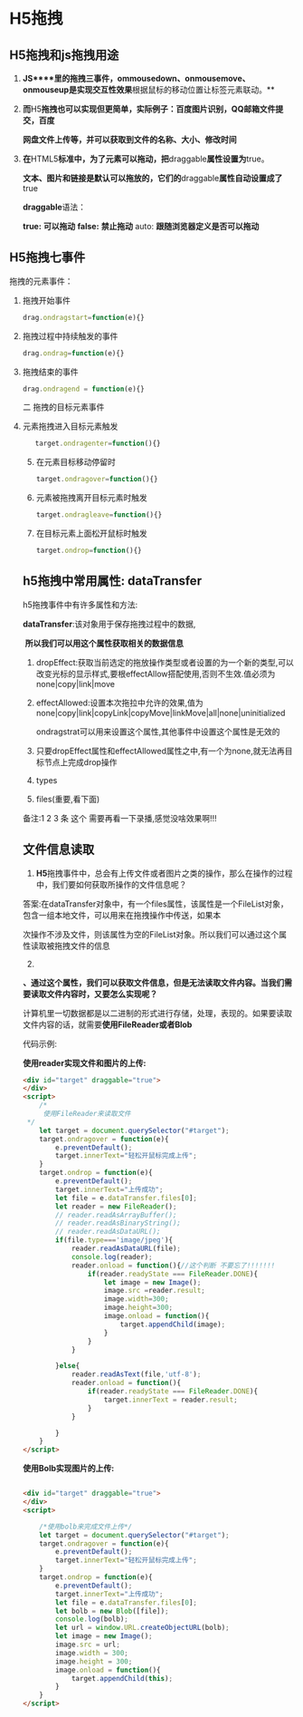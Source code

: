 # H5拖拽

## H5拖拽和js拖拽用途

1. **JS****里的拖拽三事件，**ommousedown**、**onmousemove**、**onmouseup**是实现交互性效果**根据鼠标的移动位置让标签元素联动。**

2. **而**H5**拖拽也可以实现但更简单，实际例子：百度图片识别，**QQ**邮箱文件提交，百度** 

   **网盘文件上传等，并可以获取到文件的名称、大小、修改时间** 

3. **在**HTML5**标准中，为了元素可以拖动，把**draggable**属性设置为**true。

   **文本、图片和链接是默认可以拖放的，它们的**draggable**属性自动设置成了**true

   **draggable**语法：

   **true:** **可以拖动** **false:** **禁止拖动** auto: **跟随浏览器定义是否可以拖动**

## H5拖拽七事件

拖拽的元素事件：

1. 拖拽开始事件

   ~~~js
   drag.ondragstart=function(e){}
   ~~~
   
2. 拖拽过程中持续触发的事件

   ~~~js
   drag.ondrag=function(e){}
   ~~~
   
3. 拖拽结束的事件

   ~~~js
   drag.ondragend = function(e){}
   ~~~
   二 拖拽的目标元素事件
   
4. 元素拖拽进入目标元素触发
   
   ~~~js
      target.ondragenter=function(){}
   ~~~
   
   5. 在元素目标移动停留时
   
      ~~~js
      target.ondragover=function(){}
      ~~~
   
   6. 元素被拖拽离开目标元素时触发
   
      ~~~js
      target.ondragleave=function(){}
      ~~~
   
   7. 在目标元素上面松开鼠标时触发
   
      ~~~js
      target.ondrop=function(){}
      ~~~
   
   
   ## h5拖拽中常用属性: dataTransfer
   
   h5拖拽事件中有许多属性和方法:
   
   **dataTransfer**:该对象用于保存拖拽过程中的数据,
   
   ​	**所以我们可以用这个属性获取相关的数据信息**
   
   1. dropEffect:获取当前选定的拖放操作类型或者设置的为一个新的类型,可以改变光标的显示样式,要根effectAllow搭配使用,否则不生效.值必须为none|copy|link|move
   
   2. effectAllowed:设置本次拖拉中允许的效果,值为none|copy|link|copyLink|copyMove|linkMove|all|none|uninitialized
   
      ondragstrat可以用来设置这个属性,其他事件中设置这个属性是无效的
   
   3. 只要dropEffect属性和effectAllowed属性之中,有一个为none,就无法再目标节点上完成drop操作
   
   4. types
   
   5. files(重要,看下面)
   
   
   
   备注:1 2 3 条 这个 需要再看一下录播,感觉没啥效果啊!!!
   
   
   
   ## 文件信息读取
   
   1. **H5**拖拽事件中，总会有上传文件或者图片之类的操作，那么在操作的过程中，我们要如何获取所操作的文件信息呢？
   
   答案:在dataTransfer对象中，有一个files属性，该属性是一个FileList对象，包含一组本地文件，可以用来在拖拽操作中传送，如果本 
   
   次操作不涉及文件，则该属性为空的FileList对象。所以我们可以通过这个属性读取被拖拽文件的信息
   
   2. 
   
   **、通过这个属性，我们可以获取文件信息，但是无法读取文件内容。当我们需要读取文件内容时，又要怎么实现呢？**
   
   
   
   计算机里一切数据都是以二进制的形式进行存储，处理，表现的。如果要读取文件内容的话，就需要**使用FileReader或者Blob**
   
   代码示例:
   
   **使用reader实现文件和图片的上传:**
   
   ~~~html
   <div id="target" draggable="true">
   </div>
   <script>
       /*
   		使用FileReader来读取文件
   	*/
       let target = document.querySelector("#target");
       target.ondragover = function(e){
           e.preventDefault();
           target.innerText="轻松开鼠标完成上传";
       }
       target.ondrop = function(e){
           e.preventDefault();
           target.innerText="上传成功";
           let file = e.dataTransfer.files[0];
           let reader = new FileReader();
           // reader.readAsArrayBuffer();
           // reader.readAsBinaryString();
           // reader.readAsDataURL();
           if(file.type==='image/jpeg'){
               reader.readAsDataURL(file);
               console.log(reader);
               reader.onload = function(){//这个判断 不要忘了!!!!!!!
                   if(reader.readyState === FileReader.DONE){
                       let image = new Image();
                       image.src =reader.result;
                       image.width=300;
                       image.height=300;
                       image.onload = function(){
                           target.appendChild(image);
                       }
                   }
               }
   
           }else{
               reader.readAsText(file,'utf-8');
               reader.onload = function(){
                   if(reader.readyState === FileReader.DONE){
                       target.innerText = reader.result;
                   }
               }
   
           }
       }
   </script>
   ~~~
   
   **使用Bolb实现图片的上传:**
   
   ~~~html
   
   <div id="target" draggable="true">
   </div>
   <script>
   
       /*使用bolb来完成文件上传*/ 
       let target = document.querySelector("#target");
       target.ondragover = function(e){
           e.preventDefault();
           target.innerText="轻松开鼠标完成上传";
       }
       target.ondrop = function(e){
           e.preventDefault();
           target.innerText="上传成功";
           let file = e.dataTransfer.files[0];
           let bolb = new Blob([file]);
           console.log(bolb);
           let url = window.URL.createObjectURL(bolb);
           let image = new Image();	
           image.src = url;
           image.width = 300;
           image.height = 300;
           image.onload = function(){
               target.appendChild(this);
           }		
       }
   </script>
   ~~~
   
   
   
   
   
   
   
   
   
   
   
   
   

